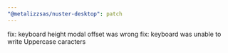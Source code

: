 ```yaml
---
"@metalizzsas/nuster-desktop": patch
---
```


fix: keyboard height modal offset was wrong
fix: keyboard was unable to write Uppercase caracters

